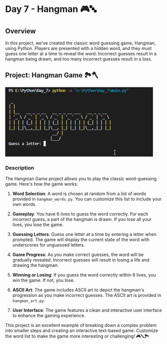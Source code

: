 # Day 7 - Hangman 🎮🔤

## Overview

In this project, we've created the classic word guessing game, Hangman, using Python. Players are presented with a hidden word, and they must guess one letter at a time to reveal the word. Incorrect guesses result in a hangman being drawn, and too many incorrect guesses result in a loss.

## Project: Hangman Game 🏞️🪓
![day07](https://github.com/hasn20/100-Days-of-Python/blob/main/Day%207/day%207.gif)

### Description

The Hangman Game project allows you to play the classic word-guessing game. Here's how the game works:

1. **Word Selection**: A word is chosen at random from a list of words provided in `hangman_words.py`. You can customize this list to include your own words.

2. **Gameplay**: You have 6 lives to guess the word correctly. For each incorrect guess, a part of the hangman is drawn. If you lose all your lives, you lose the game.

3. **Guessing Letters**: Guess one letter at a time by entering a letter when prompted. The game will display the current state of the word with underscores for unguessed letters.

4. **Game Progress**: As you make correct guesses, the word will be gradually revealed. Incorrect guesses will result in losing a life and drawing the hangman.

5. **Winning or Losing**: If you guess the word correctly within 6 lives, you win the game. If not, you lose.

6. **ASCII Art**: The game includes ASCII art to depict the hangman's progression as you make incorrect guesses. The ASCII art is provided in `hangman_art.py`.

7. **User Interface**: The game features a clean and interactive user interface to enhance the gaming experience.

This project is an excellent example of breaking down a complex problem into smaller steps and creating an interactive text-based game. Customize the word list to make the game more interesting or challenging! 🎮🔤🏞️
